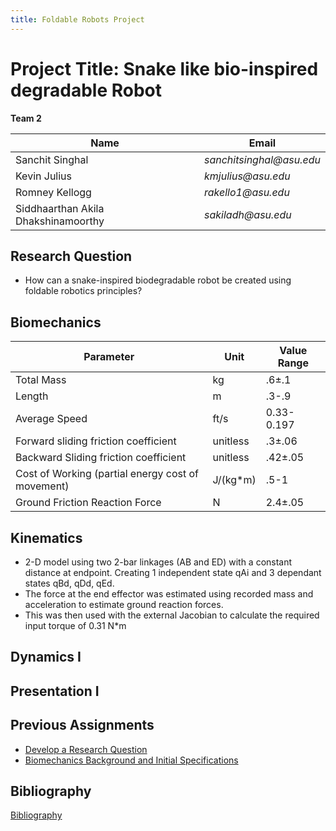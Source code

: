 ```yaml
---
title: Foldable Robots Project
---
```


# Project Title: Snake like bio-inspired degradable Robot

**Team 2**

|    Name                                 |    Email    |
| -----------                             | ----------- |
| Sanchit Singhal                         | _sanchitsinghal@asu.edu_      |
| Kevin Julius                     |_kmjulius@asu.edu_ |
| Romney Kellogg                  |_rakello1@asu.edu_ |
| Siddhaarthan Akila Dhakshinamoorthy     | _sakiladh@asu.edu_  |



## Research Question

* How can a snake-inspired biodegradable robot be created using foldable robotics principles?


## Biomechanics
|  Parameter   |   Unit   | Value Range |
| -----------  | ---------| ------------|
|Total Mass    | kg         | .6±.1            |
|Length          |m          | .3-.9            |
|Average Speed              |ft/s|  0.33-0.197           |
| Forward sliding friction coefficient             | unitless         | .3±.06       |
| Backward Sliding friction coefficient            |unitless          |  .42±.05      |
|  Cost of Working (partial energy cost of movement)            |    J/(kg*m)   |  .5-1           |
|Ground Friction Reaction Force|N | 2.4±.05|

## Kinematics

* 2-D model using two 2-bar linkages (AB and ED) with a constant distance at endpoint. Creating 1 independent state qAi and 3 dependant states qBd, qDd, qEd.
* The force at the end effector was estimated using recorded mass and acceleration to estimate ground reaction forces.
* This was then used with the external Jacobian to calculate the required input torque of 0.31 N*m



## Dynamics I

## Presentation I

## Previous Assignments

* [Develop a Research Question](https://docs.google.com/document/d/e/2PACX-1vSvr0n6AAtXMiBDpmCcCy6OM6qAWue8eGvRlnsKKsEwtprj_xDe92PTkrktGqrf_iHYFvryi73ai7G_/pub)
* [Biomechanics Background and Initial Specifications](https://docs.google.com/document/d/e/2PACX-1vRhKLkh7DTk03cDLr3Kia3QQ_Kr8tN0NAaVGb1xMGU1-ZQ-O2FmmTLIB0pFt905vAHSfilRCoa1Jt5o/pub)



## Bibliography
[Bibliography](/Bibliography.md)

